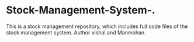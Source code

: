 # Stock-Management-System-.
This is a stock management repository, which includes full code files of the stock management system. 
Author vishal and Manmohan.
